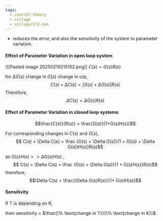 ```yaml
---
tags:
  - control-theory
  - college
  - college/3rd-sem
---
```


- reduces the error, and also the sensitivity of the system to parameter variation.


#### Effect of Parameter Variation in open loop system
![[Pasted image 20250219215152.png]]
$C(s) = G(s)R(s)$

for $\Delta G(s)$ change in $G(s)$ change in o/p,
$$C(s) + \Delta C(s) = [ G(s) + \Delta G(s) ] R(s)$$
Therefore,
$$\Delta C(s) = \Delta G(s)R(s)$$

#### Effect of Parameter Variation in closed loop systems

$$\frac{C(s)}{R(s)} = \frac{G(s)}{1+G(s)H(s)}$$


For corresponding changes in $C(s)$ and $G(s)$,
$$ C(s) + \Delta C(s) = \frac {G(s) + \Delta G(s)}{1 + (G(s) + \Delta G(s))H(s)}R(s)$$


as $G(s)H(s) >> \Delta G(s)H(s)$ ,
$$ C(s) + \Delta C(s) = \frac {G(s) + \Delta G(s)}{1 + G(s)H(s)}R(s)$$
therefore,
$$\Delta C(s) = \frac{\Delta G(s)R(s)}{1+ G(s)H(s)}$$

#### Sensitivity

If T is depending on K, 

then sensitivity = $\frac{\% \text{change in T}}{\% \text{change in K}}$